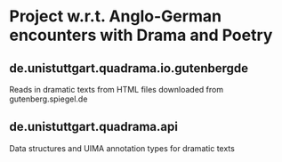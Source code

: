 # Project w.r.t. Anglo-German encounters with Drama and Poetry

## de.unistuttgart.quadrama.io.gutenbergde
Reads in dramatic texts from HTML files downloaded from gutenberg.spiegel.de

## de.unistuttgart.quadrama.api
Data structures and UIMA annotation types for dramatic texts